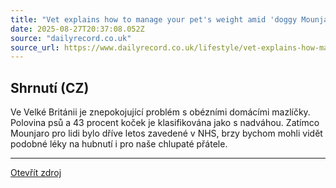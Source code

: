 ```yaml
---
title: "Vet explains how to manage your pet's weight amid 'doggy Mounjaro' plans"
date: 2025-08-27T20:37:08.052Z
source: "dailyrecord.co.uk"
source_url: https://www.dailyrecord.co.uk/lifestyle/vet-explains-how-manage-your-35802378
---
```


## Shrnutí (CZ)
Ve Velké Británii je znepokojující problém s obézními domácími mazlíčky. Polovina psů a 43 procent koček je klasifikována jako s nadváhou. Zatímco Mounjaro pro lidi bylo dříve letos zavedené v NHS, brzy bychom mohli vidět podobné léky na hubnutí i pro naše chlupaté přátele.

---

[Otevřít zdroj](https://www.dailyrecord.co.uk/lifestyle/vet-explains-how-manage-your-35802378)
